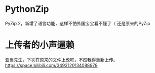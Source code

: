 # PythonZip
PyZip 2，新增了语言功能，这样不怕外国宝宝看不懂了（
还是原来的PyZip
# 上传者的小声逼赖
亚当先生，下次在原来的文件上改吧，不然我得重新上传。
https://space.bilibili.com/3493120134088978
